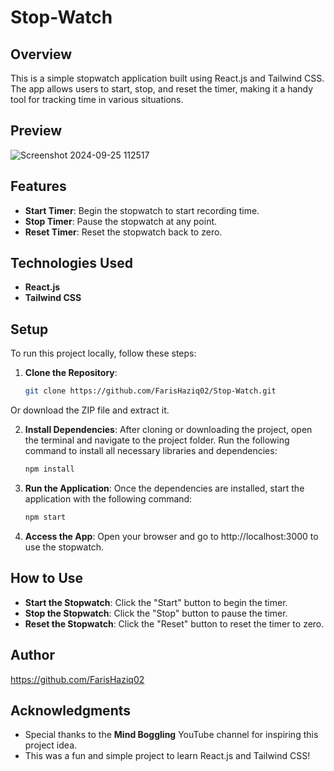 # Stop-Watch

## Overview
This is a simple stopwatch application built using React.js and Tailwind CSS. The app allows users to start, stop, and reset the timer, making it a handy tool for tracking time in various situations.

## Preview
![Screenshot 2024-09-25 112517](https://github.com/user-attachments/assets/90245e1c-2832-4f7e-834c-440c7d02bfe4)

## Features
- **Start Timer**: Begin the stopwatch to start recording time.
- **Stop Timer**: Pause the stopwatch at any point.
- **Reset Timer**: Reset the stopwatch back to zero.

## Technologies Used
- **React.js**
- **Tailwind CSS**

## Setup
To run this project locally, follow these steps:

1. **Clone the Repository**:
   ```bash
   git clone https://github.com/FarisHaziq02/Stop-Watch.git
Or download the ZIP file and extract it.

2. **Install Dependencies**: After cloning or downloading the project, open the terminal and navigate to the project folder. Run the following command to install all necessary libraries and dependencies:
   ```bash
   npm install

3. **Run the Application**: Once the dependencies are installed, start the application with the following command:
   ```bash
   npm start

4. **Access the App**: Open your browser and go to http://localhost:3000 to use the stopwatch.

## How to Use
- **Start the Stopwatch**: Click the "Start" button to begin the timer.
- **Stop the Stopwatch**: Click the "Stop" button to pause the timer.
- **Reset the Stopwatch**: Click the "Reset" button to reset the timer to zero.

## Author
https://github.com/FarisHaziq02

## Acknowledgments
- Special thanks to the **Mind Boggling** YouTube channel for inspiring this project idea.
- This was a fun and simple project to learn React.js and Tailwind CSS!
